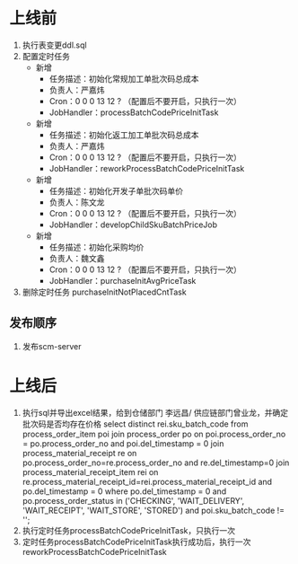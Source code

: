 # 上线前

1. 执行表变更ddl.sql
2. 配置定时任务
    - 新增
        - 任务描述：初始化常规加工单批次码总成本
        - 负责人：严嘉炜
        - Cron：0 0 0 13 12 ? （配置后不要开启，只执行一次）
        - JobHandler：processBatchCodePriceInitTask
    - 新增
        - 任务描述：初始化返工加工单批次码总成本
        - 负责人：严嘉炜
        - Cron：0 0 0 13 12 ? （配置后不要开启，只执行一次）
        - JobHandler：reworkProcessBatchCodePriceInitTask
    - 新增
        - 任务描述：初始化开发子单批次码单价
        - 负责人：陈文龙
        - Cron：0 0 0 13 12 ? （配置后不要开启，只执行一次）
        - JobHandler：developChildSkuBatchPriceJob
    - 新增
        - 任务描述：初始化采购均价
        - 负责人：魏文鑫
        - Cron：0 0 0 13 12 ? （配置后不要开启，只执行一次）
        - JobHandler：purchaseInitAvgPriceTask
3. 删除定时任务 purchaseInitNotPlacedCntTask

## 发布顺序

1. 发布scm-server

# 上线后

1. 执行sql并导出excel结果，给到仓储部门 李远昌/ 供应链部门曾业龙，并确定批次码是否均存在价格
   select distinct rei.sku_batch_code
   from process_order_item poi
   join process_order po on poi.process_order_no = po.process_order_no and poi.del_timestamp = 0
   join process_material_receipt re on po.process_order_no=re.process_order_no and re.del_timestamp=0
   join process_material_receipt_item rei on re.process_material_receipt_id=rei.process_material_receipt_id
   and po.del_timestamp = 0
   where po.del_timestamp = 0
   and po.process_order_status in ('CHECKING', 'WAIT_DELIVERY', 'WAIT_RECEIPT', 'WAIT_STORE', 'STORED')
   and poi.sku_batch_code != '';
2. 执行定时任务processBatchCodePriceInitTask，只执行一次
3. 定时任务processBatchCodePriceInitTask执行成功后，执行一次reworkProcessBatchCodePriceInitTask







